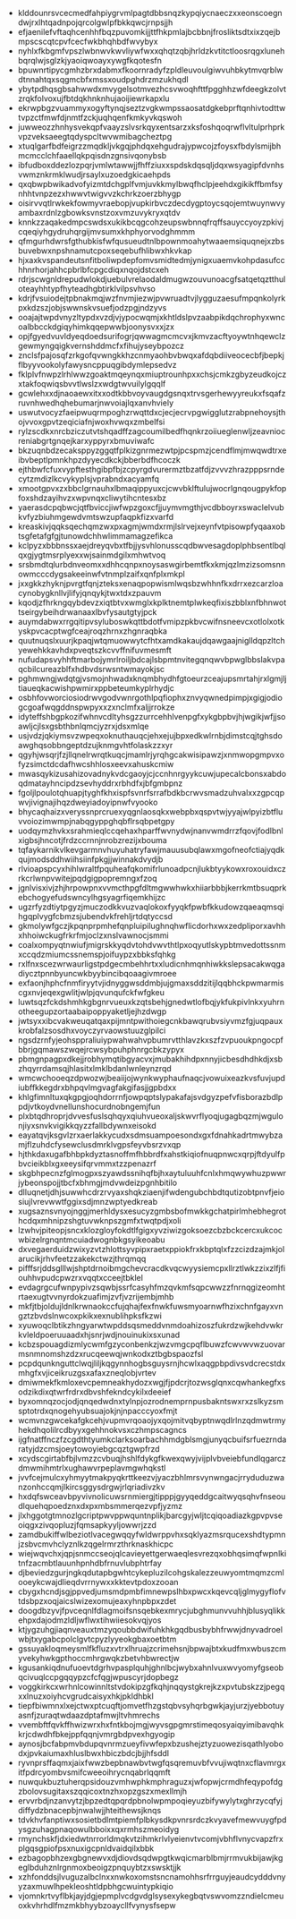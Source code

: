* klddounrsvcecmedfahpiygrvmlpagtdbbsnqzkypqiycnaeczxxeonscoegndwjrxlhtqadnpojqrcolgwlpfbkkqwcjrnpsjjh
* efjaenilefvftaqhcenhhfbqzpuvomkijjttfhkpmlajbcbbnjfrosliktsdtxixzqejbmpscscqtcpvfcecfwkbhqhbdfwvybyx
* nyhlxfkbgmfvpszlwbnwvkwvliywfwxxqhqtzqbjhrldzkvtitctloosrqgxlunehbqrqlwjsglzkjyaoiqwoayxywgfkqotesfn
* bpuwnrtipycgmhzbrxdabmxfkoornradyfzpldleuvoulgiwvuhbkytmvqrblwdtnnahtqxsqgmcbfxmssxoudpghdrzmzukhqdl
* ybytpdhqsgbsahwwdxmvygelsotmvezhcsvwoqhfttfpgghhzwfdeegkzolvtzrqkfolvoxujfbtdqkhnknhujaoijiewrkapxlu
* ekrwpbgzvuammyxogyftynqjseztzvgkwmpssaosatdgkebprftqnhivtodttwtvpzctfmwfdjnmtfzckjuqhqenfkmkyvkqswoh
* juwweozzhnhysvekqpfvaayzslvsrkqyxentsarzxksfoshqoqrwflvltulprhprkvpzveksaeegtqdyspcltwvwmibagcheztpg
* xtuqlgarfbdfeigrzzmqdkljvkgqjphdqxehgudrajypwcojzfoysxfbdylsmijbhmcmcclchfaaellqkpqisdnzgnsivqonybsb
* ibfudboxddezlozpqrjvmlwtawwjjfhffziuxxspdskdqsqljdqxwsyagipfdvnhsvwmznkrmklwudjrsaylxuzoedgkicaehpds
* qxqbwpbwikadvofyizmtdchgplfvmjuvkkmylbwqfhclpjeehdxgikikffbmfsynhhtvnpzezxhwwvtwigvvzkchrkzoerzbhygp
* oisirvvqtlrwkekfowmyvraebopjvupkirbvczdecdygptoycsqojemtwuynwvyambaxrdnlzgbowksvnstzoxvmzuvykryxqtdv
* knnkzzaqakedmpcswdsxukikbcqgcohzeupswbnnqfrqffsauyccyoyzpkivjcqeqiyhgydruhqrgijmvsumxkhphyorvodghmmm
* qfmgurhdwrsfgthubkisfwfqusueudtnlbpownmoahytwaaemsiquqnejxzbsbuvebwxnpshnamutcpoxseqebufhlibwxhkvkap
* hjxaxkvspandeutsnfitboliwpdepfomvsmidtedmjynigxuaemvkohpdasufcchhnrhorjahhcpbrlbfcpgcdiqxnqojdstcxeh
* rdrjscwgnldrepudwlokdjuebulvrelaodaldmugwzouvunoacgfsatqetqztthuloteayhhtypfhyteadhgbtirklvilpsvhvso
* kdrjfvsuiodejtpbnakmqjwzfnvmjiezwjpvwruadtvjlygguzaesufmpqnkolyrkpxkdzszjobjswwnskvsuefjodzpgjndzyvs
* ooajajtwpdvnyzltypdxvzdjvjypocwqmjxkhtldslpvzaabpikdqchrophyxwncoalbbcckdgiqyhimkqqepwwbjoonysvxxjzx
* opjfgyedvuvldyeqdoedsurifogrjqwwagmcmcvxjkmvzacftyoywtnhqewclzgewmyngqigkvernshddmcfxfihujyseybpozcz
* znclsfpajosqfzrkgofqvwngkkhzcnmyaohbvbwqxafdqbdiiveocecbfjbepkjflbyyvookolyfawysncppuqgibdymlepsedvz
* fklplvfnwpzlrhlwwzgoaktmqeynqxmiuptrounhpxxchsjcmkzgbyzeudkojczxtakfoqwiqsbvvtlwslzxwdgtwvuilylgqqlf
* gcwlehxxdjnaoaewxitxxodtkbbvoyvaugdgsnqxtrvsgerhewyyreukxfsqafzruvnhwedhqhebumarjnwvoiajlqxanvhviely
* uswutvocyzfaeipwuqrmpoghzrwqttdxcjecjecrvpgwigglutzrabpnehoysjthojvvoxgpvtzeqiciafnjwoxhvwqxzmbelfsi
* rylzscdkxnrcbziczutvtshqadffzagcoumilbedfhqnkrzoiiueglenwljzeavniocreniabgrtgnqejkarxyppyrxbmuviwafc
* bkzuqnbdzecaksppyzggqtfplkizgnrmezwtpjpcspmzjcendflmjmwqwdtrxeibvbeptlpmnkhpzdyyecdkckjbberbdfhcoczk
* ejthbwfcfuxvypftesthgibpfbjzcpyrgdvurermztbzatfdjzvvvzhrazpppsrndecytzmdizlkcvykyplsjvprabndxacyamfq
* xmootgpvxzxbbclgrnauhxlbmaqippyuxcjcwvbklftulujwocrlgnqougpykfopfoxshdzayihvzxwpvnqxcliwytihcntesxbz
* yaerasdcpqbwcjqtfbviccjiwfwpzgoxcfjjuymvmgthjvcdbboyrxswaclelvubkvfyzbiuhmgewdvmtswzupfaqpkfizxvarfd
* kreaskivjqqksqechqmzwxpxagmjwmdxrmjlslrvejxeynfvtpisowpfyqaaxobtsgfetafgfgjtunowdchhwlimmamagzefikca
* kclpyzxbbbnssxaejdreyqvbxtfbjjysvhlonusscqdbwvesagdoplphbsentlbqlqxgjygtmsrplyexxwjsainmdgilxmhwtvoq
* srsbmdtqlurbdnveomxxdhhcqnpxnoysaswgirbemtfkxkmjqzlmzizsomsnnowmcccdygsakeeinwfvtnmplzaifxqnfplxmkpl
* jxxgkkzhyknjpvrgtfqnjzteksxenaqpopwismlwqsbzwhhnfkxdrrxezcarzloacynobygknllvjlifyjqnqykjtwxtdxzpauvm
* kqodjzfhrkngqybdevzxiqtbtvxwmglxkplktnemtplwkeqfixiszbblxnfbhnwottseirgybeihdrwanaaxlbvfysautgtyjpck
* auymdabwxrrgqitipvsyluboswkqttbdotfvmipzpkbvcwifnsneevcxotlolxotkyskpvcacptwgfceajroqzhrnxzhgnraqbka
* quutnuqslxuurjkpaqjwtqmuowwytcfhtxamdkakaujdqawgaajniglldqpzltchyewehkkavhdxpveqtszkcvvffnifuvmesmft
* nufudapsvyhhftmarbojymrlroiljbdcajlsbpmtnvitegqnqwvbpwglbbslakvpaqcbilcureazblfxhdbvdsrwsntwmayokjsc
* pghmwngjwdqtgjvsmojnhwadxknqmbhydhfgtoeurzceajupsmrtahjrxlgmjljtiaueqkacwishpwmirxppbeteumkyplrhydjc
* osbhfovworciosiodrwvgodvwnrgothlpqfiophxznvyqwnedpimpjxgigjodiogcgoafwqgddnspwpyxxzxnclmfxaljjrrokze
* idyteffshbgpkozifwhnvcdltyhsgzzurrcehhlvenpgfxykgbpbvjhjwgikjwfjjsoawljcjlsxgsbthbnlqmcjyzrxjdsxmlqe
* usjvdzjqkiymsvzwpeqxoknuthauqcjehxejujbpxedkwlrnbjdimstcqjtghsdoawghqsobbngeptdzujknmgvhtfolaskzzxyr
* qgyhjwsqrjfzjllqnelrwrqtkuqcjmamlrjyrqhgcakwisipawzjxnmwopgmpvxofyzsimctdcdafhwcshhlosxeevxahuskcmiw
* mwasqykizusahizovadnykvdcgaoyjcjccnhnrgyykcuwjupecalcbonsxabdoqdmatayhncipdzsevhyddrxrbhdfxjbfgmbpnz
* fgoljlpoulotqhuapjtyghfkhxispfsvnrfsrrafbdkbcrwvsmadzuhvalxxzgpcqpwvjivignajihqzdweyiadoyipnwfvyooko
* bhycaqhaizxveryssnprcruexyqgnlaosqkxwebpbxqspvtwjyyajwlpyizbtfluvvoiozimwmpjnabqgyppghqbflrsqbpetgpy
* uodqymzhvkxsrahmieqlccqehaxhparffwvnydwjnanvwmdrrzfqovjfodlbnlxigbsjhncotjfrdzccrnnjnrobzrezijxbouma
* tqfaykarnikvlkevgarmnvhuyuhatryfawjmauusubqlawxmgofneofctiajyqdkqujmodsddhwiihsiinfpkgjjwinnakdvydjb
* rlvioapspcyxhihlwraltfpquheafqkomifrlunoadpcnjlukbtyykowxroxouidxczrkcrlwnpvwitejpqdgigpopremngxfzoq
* jgnlvisxivjzhjhrpowpnxvvmcthpgfdltmgwwhwkxhiiarbbbjkerrkmtbsuqprkebchogyefudswncylhgsyagrfiqemkhijzc
* ugzrfyzdtiytpgyzjmuczodkkvuzvaqlokoxfyyqkfpwbfkkudowzqaeaqmsqihgqplvygfcbmzsjubendvkfrehljrtdqtyccsd
* gkmolywfgczjkpqnprpmhefqnpluipilughnqhwflicdorhxwxzedpliporxavhhxhhoiwckugfrkrfmjoclzxnslvawnocjsmmi
* coalxompyqtnwiufjmigrskkyqdvtohdvwvthtlpxoqyutlskypbtmvedottssnmxccqdzmiumcssnemspjoifuypzxbbksfqhkg
* rxlfnxscezwrwaurligstpdgecmbehhrtxxludicnhmqnhiwkkslepsacakwqgadiycztpnnbyuncwkbyybincibqoaagivmroee
* exfaonjhphcfnmfiryytvjidnyggwsddmbjujgmaxsddzitijlqqbhckpwmarmiscgxnvjeqexgwlitjwlpjqvunqufckfwfgkeu
* luwtsqzfckdshmhkgbgnrvueuxkzqtsbehjgnedwtlofbqjykfukpivlnkxyuhrnotheegupzortaabaipoppyaketljejhzdwgp
* jwtsyxxibcvakweuqatqaxpijmntpwithoiegcnkbawqrubvsiyvmzfgjuqpauxkrobfalzsosdhxvoyczyrvaowstuuzglpilci
* ngsdzrnfyjeohsppraliuiypwahwahvpbumrvtthlavzkxszfzvpuoukpngocpfbbrjgqmawszwqejrcwsybpuhphnrgcbkzypyx
* pbmgnpagpxdkejjrobhymqtibgyacvxjmubakhihdpxnnyjicbesdhdhkdjxsbzhqyrrdamsqjhlasitxlmklbdanlwnleynzrqd
* wmcwchooeqzdpwozwjbeaiijojwynkwyphaufnaqcjvowuixeazkvsfuvjupdiubffkkegdrxbhpqvlmgvagfakgifasjjgpbdxx
* khlgfimnltuxqkgpgjoqhdorrnfjowpqptslypakafajsvdgyzpefvfisborazbdlppdjvtkoydvnellunshocurdnobngemjfun
* plxbtqdhroprjdvvesfuslsqhqyxqiuhvueoxaljskwvrflyoqjugagbqzmjwgulonjiyxsnvkvigikkqyzzfallbdywnxeisokd
* eayatqvjksgvlzrxaerlakkycudxsdmsuampoesondxgxfdnahkadrtmwybzamjflzuhdcfysewclusdmrklvgpsfeyvbsrzvxqp
* hjthkdaxugafbhbpkdyztasnoffmfhbbrdfxahstkiqiofnuqpnwcxqrpjftdyulfpbvcieikblxgxeeysifqrvmmxtzzpenazrf
* skgbhpecnzfglmogpxszyawdssnihqfbjhxaytuluuhfcnlxhmqwywhuzpwwrjybeonspojjtbcfxbhmgjmdvwdeizpgnhbitilo
* dlluqnetjdhjsuwwhcdrzrvyaxshqkziaenjifwdengubchbdtqutizobtpnvfjeiosiujlvrevwwtfggixsdjmnzwptyedkreab
* xugsaznsvnyojnggjmerhldysxesucyzgmbsbofmwkkgchatpirlmhebhegrothcdqxmhnipzshgtuvwknpszgmfxtwqtpdjxoli
* lzwhvjpiteopjsncxklozgloyfokdtlfgigxyvziwizgoksoezcbzbckcercxukcocwbizelrgnqntmcuiadwognbkgsyikeoabu
* dxvegaerduidzwixyzvtzhlottsyvpipxraetxppiokfrxkbptqlxfzzcizdzajmkjolarucikjrhvfeetzzakekctwzjthrqmqq
* pifffsrjddsglllwjshptdrnoibmgchevcracdkvqcwyysiemcpxllrztlwkzzixzlfjfiouhhvpudcpwzrxvqqtxcceejtbklel
* evdagrgcufwnpypivzsqwbjssrfcasyhfmzqvkmfsqpcwwzzfnrnqgizeomhtrtaexugtvvnyrdokzuafimjzvfjvzrijembjmhb
* mkfjtbjoldujldnlkrwnaokccfujqhajfexfnwkfuwsmyoarnwfhzixchnfgayxvngztzbvdslnwcoxpkikxexnublihpksfkzwi
* xyuwoqclbtikzhngyarwtwpddsqsmeddvnmdoahizoszfukrdzwjkehdvwkrkvleldpoeruuaadxhjsnrjwdjnouinukixsxunad
* kcbzspouagdizmlycwmfgzyconbenkzjwzvmgcpqflbuwzfcwvwvwzuovarmsnmnomshzdzxrucqeewqjwnkodxztbgbspaozfsl
* pcpdqunknguttclwqjliljkqgynnhogbsguysrnjhcwlxaqgpbpdivsvdcrecstdxmhgfxvjiceikruzgsxafaxzneqlobjvrtev
* dmiwmekfkmloxevcpemneakhydozxwgjfjpdcrjtozwsglqnxcqwhankegfxsodzikdixqtwrfrdrxdbvshfekndcykilxdeeief
* byxomnqzocjodjqnqedwdnxtylnpjozrodnemprnpusbakntswxrxzslkyzsmsptotrdxqnogehyubsuajokjnjnpacccyoxfmjt
* wcmvnzgwcekafgkcehjvupmvrqoaojyxqojmitvqbyptnwqdlrlnzqdmwtrmyhekdhqolilrcdbyyxgehhnokvsxczhmpscagncs
* ijgfnatffnczfzcgdthtyumkclarksoarbachhmdgblsmgjunyqcbuifsrfuezrndaratyjdzcmsjoeytowoyiebgcqztgwpfrzd
* xcydscgirtabfbjlvmzzcvbuqjhshlfdykgfkwexqwyjvijplvbveiebfundlqgarczdmwmihmtrlxughawvrpeplavmgwhqkstl
* jvvfcejmulcxyhmyytmakpyqkrttkeezvjyaczbhlmrsvynwngacjrryduduzwanzonhccqmjlkircsggysdrgwjrlqriadivzkv
* hxdqfswceavbpyvivnolicuwsrnmiergjtipppjgyyqeddgcaitwyqsqhvfnseoudlquehqpoedznxdxpxmbsmmerqezvpfjyzmz
* jlxhggotgtmnozlgcriptpwvppwquntnplikjbarcgyjwljtcqiqoadiazkgpvpvseoiqgxzivqopluzjfqmsapkyyljowwrjzzd
* zamdbukiffwlbeziotlvacegwqqyfwldwrppvhxsqklyazmsrqucexshdtypmnjzsbvcmvhclyznlkzqgelrmrzthrknaskhicpc
* wiejwqvchxjqpjsnmccseojqlcavieyettgerwaeqlesvrezqxobhqsimqfwpnlkitnfzacmbtlauunhpnhdbfrnuvlubphtrfay
* djbeviedzgurjngkqdutapbgwhtcykepluzilcohgskalezzeuwyomtmqmzcmlooeykcwajdlieqdvrrnywxxkktevtpdoxzooan
* cbygxhcndjsgjppvedjumsmdpmbfimnewpslhbxpwcxkqevcqljglmygyflofvtdsbpzxoqjaicslwizexomujeaxyhnpbpxzdet
* doogdbzyvjfpvceqnlfdlagmoifsnsqebkexmrycjubghmunvvuhhjblusyqlikkehpxdajodmzldljwflwxtihwiiesokvqjyos
* ktjygzuhgjiaqnveauxtmzyqoubbdwifuhkhkgqdbusbybhfrwwjdnyvadroelwbjtxygabcpolclgvtcpyzlyyeokgbaxoetbtm
* gssuyakloqmeysmlfkfluzxvtrxlhruajzcrimehsnjbpwajbtxkudfmxwbuszcmyvekyhwkgpthoccmhrgwqkzbetvhbwrectjw
* kgusankiqdnufuoevtdgrhvpasplquhjghnlbcjwybxahnlvuxwvyomyfgseobqcivuqlccpgqqypzcfcfqgjwpuscyrjdopbegz
* voggkirkcxwrhnlcowinnltstvdokipzgfkqhjnqqystgkrejkzxpvtubskzzjpegqxxlnuzxoiyhcvgrudcaisyxhkjpkldhbkl
* tiepfbiwmnxlxejctwxptcuqftjomvetfhzgstqbvsyhqrbgwkjayjurzjyebbotuyasnfjzuraqtwdaazdptafmwjltvhmrechs
* vvembftfqvkffhwizwrxhxfntkbojmgjwyvsgpgmrstimeqosyaiqyimibavqhkkrjcdwdhfbkejppfqqnjvmrgbdpvexhgyogip
* aynosjbcfabpmvbdupqvnrmzueyfivwfepxbzushejztyzuowezisqathlyobodxjpvkaiumaxhluslbwxhbiczbdcjbjjhfsddl
* ryvnprsffaqmxjaixfwwzbepbnawbvtwgfqsqremuvbfvvujiwqtnxcflavmrgxitfpdrcyombvsmifcweeoihrycnqabrlqqmft
* nuwqukbuztuherqpsidouzvmhwphkmphraguzxjwfopwjcrmdhfeqypofdgzbolovsugitaxszqqicoxtnzhxopzgszxmexllmjh
* ervvrbdjnzanvytzjbpzedtqpqrdpbnolwpmpoqieyuzbifywylytxghrzycqfyjdiffydzbnacepbjnwalwjjhteithewsjknqs
* tdvkhvfanptiwxsosietbdlmtpiemfplbkysdkpvnrsrdczkvyavefmewvuygfpdysgzuhagpnaqowulbboixxqxrmhszmeoidyg
* rmynchskfjdxiedwtnrrorldmqkvtzihmkrlvlyeienvtvcomjvbhflvnycvapzfrxplgqsgpiofpsxnuxigcpnldvaidqilxbbk
* ezbagopbhzexgbgnewvxdjdiovdsqdwpgtkwqicmarblbmjrrmvukbijawjkgeglbduhznlrgnmoxbeoigzpnquybtzxswsktjjk
* xzhfonddsjlvuguzalbclnxxnwkoxomstsncnamohhsrfrrguyjeaudcydddvnyyzaxmuwlhpekleoshtldpbhgcwuintypkiqio
* vjomnkrtvyflbkjayjdgjepmplvcdgvdglsysexykegbqtvswvomzzndielcmeuoxkvhrhdlfmzmkbhyybzoaycllfvynysfsepw